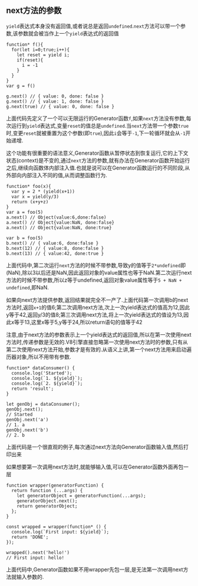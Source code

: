## next方法的参数

`yield`表达式本身没有返回值,或者说总是返回`undefined`.`next`方法可以带一个参数,该参数就会被当作上一个`yield`表达式的返回值

```
function* f(){
  for(let i=0;true;i++){
    let reset = yield i;
    if(reset){
      i = -1
    }
  }
}
var g = f()

g.next() // { value: 0, done: false }
g.next() // { value: 1, done: false }
g.next(true) // { value: 0, done: false }
```

上面代码先定义了一个可以无限运行的Generator函数`f`,如果`next`方法没有参数,每次运行到`yield`表达式,变量`reset`的值总是`undefined`.当`next`方法带一个参数`true`时,变更`reset`就被重置为这个参数(即`true`),因此`i`会等于`-1`,下一轮循环就会从`-1`开始递增.

这个功能有很重要的语法意义,Generator函数从暂停状态到恢复运行,它的上下文状态(context)是不变的,通过`next`方法的参数,就有办法在Generator函数开始运行之后,继续向函数体内部注入值.也就是说可以在Generator函数运行的不同阶段,从外部向内部注入不同的值,从而调整函数行为.

```
function* foo(x){
  var y = 2 * (yield(x+1))
  var x = yield(y/3)
  return (x+y+z)
}
var a = foo(5)
a.next() // Object(value:6,done:false)
a.next() // Object{value:NaN, done:false}
a.next() // Object{value:NaN, done:true}

var b = foo(5)
b.next() // { value:6, done:false }
b.next(12) // { value:8, done:false }
b.next(13) // { value:42, done:true }
```

上面代码中,第二次运行`next`方法的时候不带参数,导致y的值等于`2*undefined`即(NaN),除以3以后还是NaN,因此返回对象的value属性也等于NaN.第二次运行next方法的时候不带参数,所以z等于undefined,返回对象value属性等于`5 + NaN + undefined`,即NaN.

如果向next方法提供参数,返回结果就完全不一产了.上面代码第一次调用b的next方法时,返回`x+1`的值6;第二次调用next方法,次上一次yield表达式的值高为12,因此y等于42,返回y/3的值8;第三次调用next方法,将上一次yield表达式的值设为13,因此x等于13,这里x等于5,y等于24,所以return语句的值等于42

注意,由于next方法的参数表示上一个yield表达式的返回值,所以在第一次使用next方法时,传递参数是无效的.V8引擎直接忽略第一次使用next方法时的参数,只有从第二次使用next方法开始,参数才是有效的.从语义上讲,第一个next方法用来启动遍历器对象,所以不用带有参数.

```
function* dataConsumer() {
  console.log('Started');
  console.log(`1. ${yield}`);
  console.log(`2. ${yield}`);
  return 'result';
}

let genObj = dataConsumer();
genObj.next();
// Started
genObj.next('a')
// 1. a
genObj.next('b')
// 2. b
```
上面代码是一个很直观的例子,每次通过next方法向Generator函数输入值,然后打印出来

如果想要第一次调用next方法时,就能够输入值,可以在Generator函数外面再包一层
```
function wrapper(generatorFunction) {
  return function (...args) {
    let generatorObject = generatorFunction(...args);
    generatorObject.next();
    return generatorObject;
  };
}

const wrapped = wrapper(function* () {
  console.log(`First input: ${yield}`);
  return 'DONE';
});

wrapped().next('hello!')
// First input: hello!
```
上面代码中,Generator函数如果不用wrapper先包一层,是无法第一次调用next方法就输入参数的.